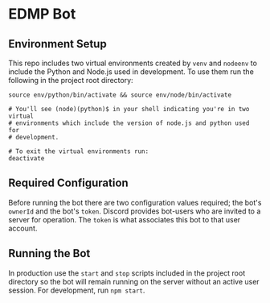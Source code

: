 # EDMP Bot

## Environment Setup

This repo includes two virtual environments created by `venv` and `nodeenv` to
include the Python and Node.js used in development. To use them run the
following in the project root directory:

```
source env/python/bin/activate && source env/node/bin/activate

# You'll see (node)(python)$ in your shell indicating you're in two virtual
# environments which include the version of node.js and python used for
# development.

# To exit the virtual environments run:
deactivate
```

## Required Configuration

Before running the bot there are two configuration values required; the
bot's `ownerId` and the bot's `token`. Discord provides bot-users who
are invited to a server for operation. The `token` is what associates
this bot to that user account.

## Running the Bot

In production use the `start` and `stop` scripts included in the project
root directory so the bot will remain running on the server without an
active user session. For development, run `npm start`.

